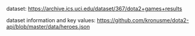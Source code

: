 dataset: https://archive.ics.uci.edu/dataset/367/dota2+games+results

dataset information and key values: https://github.com/kronusme/dota2-api/blob/master/data/heroes.json
